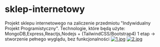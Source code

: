 # sklep-internetowy
Projekt sklepu internetowego na zaliczenie przedmiotu "Indywidualny Projekt Programistyczny". 
Technologie, które będą użyte: MongoDB,Express,Reactjs,Nodejs + (TailwindCSS/Bootstrap4)
1 etap -> stworzenie pełnego wyglądu, bez funkcjonalności
[![1.jpg](https://i.postimg.cc/GmGnWmMv/1.jpg)](https://postimg.cc/jDx1NtYj)
[![2.jpg](https://i.postimg.cc/8z5tvKvc/2.jpg)](https://postimg.cc/hfkLW0pR)
